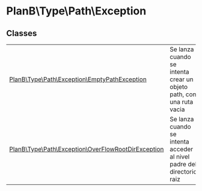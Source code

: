 
                                                                                                                                            
    
# PlanB\Type\Path\Exception



## Classes
| | |
| --- | --- |
| [PlanB\Type\Path\Exception\EmptyPathException](../../../PlanB/Type/Path/Exception/EmptyPathException.md) | Se lanza cuando se intenta crear un objeto path, con una ruta vacia |
| [PlanB\Type\Path\Exception\OverFlowRootDirException](../../../PlanB/Type/Path/Exception/OverFlowRootDirException.md) | Se lanza cuando se intenta acceder al nivel padre del directorio raiz |






                                                                                                                                                                                                                                                                                                                                                                                                            
    
                                                                                                                                                                                                                                                                             
                